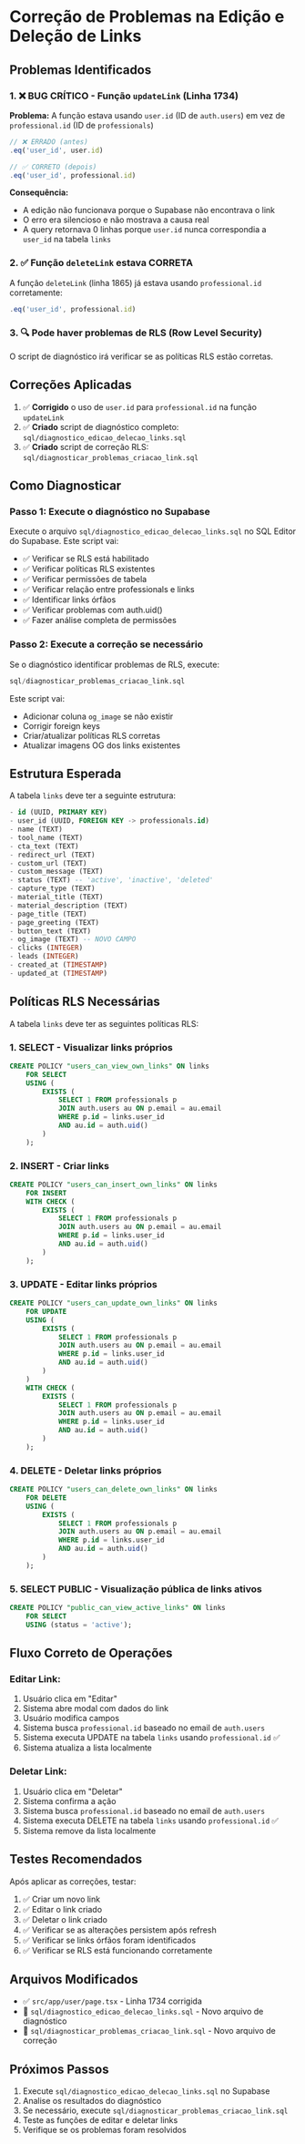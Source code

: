 # Correção de Problemas na Edição e Deleção de Links

## Problemas Identificados

### 1. ❌ BUG CRÍTICO - Função `updateLink` (Linha 1734)

**Problema:** A função estava usando `user.id` (ID de `auth.users`) em vez de `professional.id` (ID de `professionals`)

```javascript
// ❌ ERRADO (antes)
.eq('user_id', user.id)

// ✅ CORRETO (depois)  
.eq('user_id', professional.id)
```

**Consequência:** 
- A edição não funcionava porque o Supabase não encontrava o link
- O erro era silencioso e não mostrava a causa real
- A query retornava 0 linhas porque `user.id` nunca correspondia a `user_id` na tabela `links`

### 2. ✅ Função `deleteLink` estava CORRETA

A função `deleteLink` (linha 1865) já estava usando `professional.id` corretamente:

```javascript
.eq('user_id', professional.id)
```

### 3. 🔍 Pode haver problemas de RLS (Row Level Security)

O script de diagnóstico irá verificar se as políticas RLS estão corretas.

## Correções Aplicadas

1. ✅ **Corrigido** o uso de `user.id` para `professional.id` na função `updateLink`
2. ✅ **Criado** script de diagnóstico completo: `sql/diagnostico_edicao_delecao_links.sql`
3. ✅ **Criado** script de correção RLS: `sql/diagnosticar_problemas_criacao_link.sql`

## Como Diagnosticar

### Passo 1: Execute o diagnóstico no Supabase

Execute o arquivo `sql/diagnostico_edicao_delecao_links.sql` no SQL Editor do Supabase. Este script vai:

- ✅ Verificar se RLS está habilitado
- ✅ Verificar políticas RLS existentes  
- ✅ Verificar permissões de tabela
- ✅ Verificar relação entre professionals e links
- ✅ Identificar links órfãos
- ✅ Verificar problemas com auth.uid()
- ✅ Fazer análise completa de permissões

### Passo 2: Execute a correção se necessário

Se o diagnóstico identificar problemas de RLS, execute:

```sql
sql/diagnosticar_problemas_criacao_link.sql
```

Este script vai:
- Adicionar coluna `og_image` se não existir
- Corrigir foreign keys
- Criar/atualizar políticas RLS corretas
- Atualizar imagens OG dos links existentes

## Estrutura Esperada

A tabela `links` deve ter a seguinte estrutura:

```sql
- id (UUID, PRIMARY KEY)
- user_id (UUID, FOREIGN KEY -> professionals.id)
- name (TEXT)
- tool_name (TEXT)
- cta_text (TEXT)
- redirect_url (TEXT)
- custom_url (TEXT)
- custom_message (TEXT)
- status (TEXT) -- 'active', 'inactive', 'deleted'
- capture_type (TEXT)
- material_title (TEXT)
- material_description (TEXT)
- page_title (TEXT)
- page_greeting (TEXT)
- button_text (TEXT)
- og_image (TEXT) -- NOVO CAMPO
- clicks (INTEGER)
- leads (INTEGER)
- created_at (TIMESTAMP)
- updated_at (TIMESTAMP)
```

## Políticas RLS Necessárias

A tabela `links` deve ter as seguintes políticas RLS:

### 1. SELECT - Visualizar links próprios

```sql
CREATE POLICY "users_can_view_own_links" ON links
    FOR SELECT
    USING (
        EXISTS (
            SELECT 1 FROM professionals p
            JOIN auth.users au ON p.email = au.email
            WHERE p.id = links.user_id
            AND au.id = auth.uid()
        )
    );
```

### 2. INSERT - Criar links

```sql
CREATE POLICY "users_can_insert_own_links" ON links
    FOR INSERT
    WITH CHECK (
        EXISTS (
            SELECT 1 FROM professionals p
            JOIN auth.users au ON p.email = au.email
            WHERE p.id = links.user_id
            AND au.id = auth.uid()
        )
    );
```

### 3. UPDATE - Editar links próprios

```sql
CREATE POLICY "users_can_update_own_links" ON links
    FOR UPDATE
    USING (
        EXISTS (
            SELECT 1 FROM professionals p
            JOIN auth.users au ON p.email = au.email
            WHERE p.id = links.user_id
            AND au.id = auth.uid()
        )
    )
    WITH CHECK (
        EXISTS (
            SELECT 1 FROM professionals p
            JOIN auth.users au ON p.email = au.email
            WHERE p.id = links.user_id
            AND au.id = auth.uid()
        )
    );
```

### 4. DELETE - Deletar links próprios

```sql
CREATE POLICY "users_can_delete_own_links" ON links
    FOR DELETE
    USING (
        EXISTS (
            SELECT 1 FROM professionals p
            JOIN auth.users au ON p.email = au.email
            WHERE p.id = links.user_id
            AND au.id = auth.uid()
        )
    );
```

### 5. SELECT PUBLIC - Visualização pública de links ativos

```sql
CREATE POLICY "public_can_view_active_links" ON links
    FOR SELECT
    USING (status = 'active');
```

## Fluxo Correto de Operações

### Editar Link:
1. Usuário clica em "Editar"
2. Sistema abre modal com dados do link
3. Usuário modifica campos
4. Sistema busca `professional.id` baseado no email de `auth.users`
5. Sistema executa UPDATE na tabela `links` usando `professional.id` ✅
6. Sistema atualiza a lista localmente

### Deletar Link:
1. Usuário clica em "Deletar"
2. Sistema confirma a ação
3. Sistema busca `professional.id` baseado no email de `auth.users`
4. Sistema executa DELETE na tabela `links` usando `professional.id` ✅
5. Sistema remove da lista localmente

## Testes Recomendados

Após aplicar as correções, testar:

1. ✅ Criar um novo link
2. ✅ Editar o link criado
3. ✅ Deletar o link criado
4. ✅ Verificar se as alterações persistem após refresh
5. ✅ Verificar se links órfãos foram identificados
6. ✅ Verificar se RLS está funcionando corretamente

## Arquivos Modificados

- ✅ `src/app/user/page.tsx` - Linha 1734 corrigida
- 📄 `sql/diagnostico_edicao_delecao_links.sql` - Novo arquivo de diagnóstico
- 📄 `sql/diagnosticar_problemas_criacao_link.sql` - Novo arquivo de correção

## Próximos Passos

1. Execute `sql/diagnostico_edicao_delecao_links.sql` no Supabase
2. Analise os resultados do diagnóstico
3. Se necessário, execute `sql/diagnosticar_problemas_criacao_link.sql`
4. Teste as funções de editar e deletar links
5. Verifique se os problemas foram resolvidos

